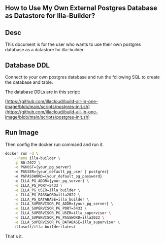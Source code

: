 How to Use My Own External Postgres Database as Datastore for Illa-Builder?
---------------------------------------------------------------------------


## Desc

This document is for the user who wants to use their own postgres database as a datastore for illa-builder.


## Database DDL 

Connect to your own postgres database and run the following SQL to create the database and table. 

The database DDLs are in this script:

[https://github.com/illacloud/build-all-in-one-image/blob/main/scripts/postgres-init.sh](https://github.com/illacloud/build-all-in-one-image/blob/main/scripts/postgres-init.sh)


## Run Image

Then config the docker run command and run it.

```bash
docker run -d \
    --name illa-builder \
    -p 80:2022 \
    -e PGHOST={your_pg_server}
    -e PGUSER={your_default_pg_user | postgres}
    -e PGPASSWORD={your_default_pg_password}
    -e ILLA_PG_ADDR={your_pg_server} \
    -e ILLA_PG_PORT=5433 \
    -e ILLA_PG_USER=illa_builder \
    -e ILLA_PG_PASSWORD=illa2022 \
    -e ILLA_PG_DATABASE=illa_builder \
    -e ILLA_SUPERVISOR_PG_ADDR={your_pg_server} \
    -e ILLA_SUPERVISOR_PG_PORT=5433 \
    -e ILLA_SUPERVISOR_PG_USER=illa_supervisor \
    -e ILLA_SUPERVISOR_PG_PASSWORD=illa2022 \
    -e ILLA_SUPERVISOR_PG_DATABASE=illa_supervisor \
    illasoft/illa-builder:latest 
```

That's it.
